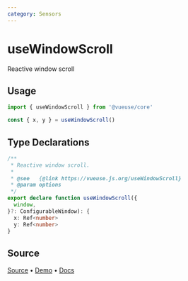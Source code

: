 ```yaml
---
category: Sensors
---
```


# useWindowScroll

Reactive window scroll

## Usage

```js
import { useWindowScroll } from '@vueuse/core'

const { x, y } = useWindowScroll()
```


<!--FOOTER_STARTS-->
## Type Declarations

```typescript
/**
 * Reactive window scroll.
 *
 * @see   {@link https://vueuse.js.org/useWindowScroll}
 * @param options
 */
export declare function useWindowScroll({
  window,
}?: ConfigurableWindow): {
  x: Ref<number>
  y: Ref<number>
}
```

## Source

[Source](https://github.com/vueuse/vueuse/blob/main/packages/core/useWindowScroll/index.ts) • [Demo](https://github.com/vueuse/vueuse/blob/main/packages/core/useWindowScroll/demo.vue) • [Docs](https://github.com/vueuse/vueuse/blob/main/packages/core/useWindowScroll/index.md)


<!--FOOTER_ENDS-->

